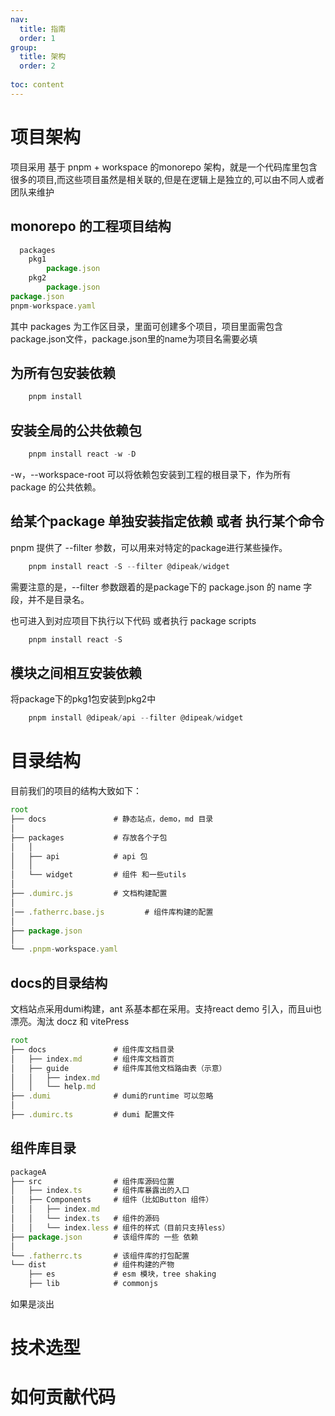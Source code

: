 ```yaml
---
nav:
  title: 指南
  order: 1
group:
  title: 架构
  order: 2
  
toc: content
---
```

# 项目架构
项目采用 基于 pnpm + workspace 的monorepo 架构，就是一个代码库里包含很多的项目,而这些项目虽然是相关联的,但是在逻辑上是独立的,可以由不同人或者团队来维护
## monorepo 的工程项目结构
```js
  packages
    pkg1
        package.json
    pkg2
        package.json
package.json
pnpm-workspace.yaml

```
其中 packages 为工作区目录，里面可创建多个项目，项目里面需包含package.json文件，package.json里的name为项目名需要必填
## 为所有包安装依赖
```js
    pnpm install
```
## 安装全局的公共依赖包
```js
    pnpm install react -w -D
```
-w，--workspace-root 可以将依赖包安装到工程的根目录下，作为所有 package 的公共依赖。
## 给某个package 单独安装指定依赖 或者 执行某个命令
pnpm 提供了 --filter 参数，可以用来对特定的package进行某些操作。
```js
    pnpm install react -S --filter @dipeak/widget
```
需要注意的是，--filter 参数跟着的是package下的 package.json 的 name 字段，并不是目录名。

也可进入到对应项目下执行以下代码 或者执行 package scripts
```js
    pnpm install react -S 
```
## 模块之间相互安装依赖
将package下的pkg1包安装到pkg2中
```js
    pnpm install @dipeak/api --filter @dipeak/widget
```
# 目录结构

目前我们的项目的结构大致如下：

```js
root
├── docs               # 静态站点，demo，md 目录
│  
├── packages           # 存放各个子包
│   │                   
│   ├── api            # api 包
│   │   
│   └── widget         # 组件 和一些utils
│
├── .dumirc.js         # 文档构建配置
│
│── .fatherrc.base.js         # 组件库构建的配置
│
├── package.json  
│
└── .pnpm-workspace.yaml     
```

## docs的目录结构

文档站点采用dumi构建，ant 系基本都在采用。支持react demo 引入，而且ui也漂亮。淘汰 docz 和 vitePress

```js
root
├── docs               # 组件库文档目录
│   ├── index.md       # 组件库文档首页
│   ├── guide          # 组件库其他文档路由表（示意）
│   │   ├── index.md
│   │   └── help.md
├── .dumi              # dumi的runtime 可以忽略
│   
├── .dumirc.ts         # dumi 配置文件
```

## 组件库目录

```js
packageA
├── src                # 组件库源码位置
│   ├── index.ts       # 组件库暴露出的入口
│   ├── Components     # 组件（比如Button 组件）
│   │   ├── index.md
│   │   └── index.ts   # 组件的源码
│   │   └── index.less # 组件的样式（目前只支持less）
├── package.json       # 该组件库的 一些 依赖
│   
└── .fatherrc.ts       # 该组件库的打包配置
└── dist               # 组件构建的产物
    ├── es             # esm 模块，tree shaking
    ├── lib            # commonjs
```




如果是淡出

# 技术选型


# 如何贡献代码
